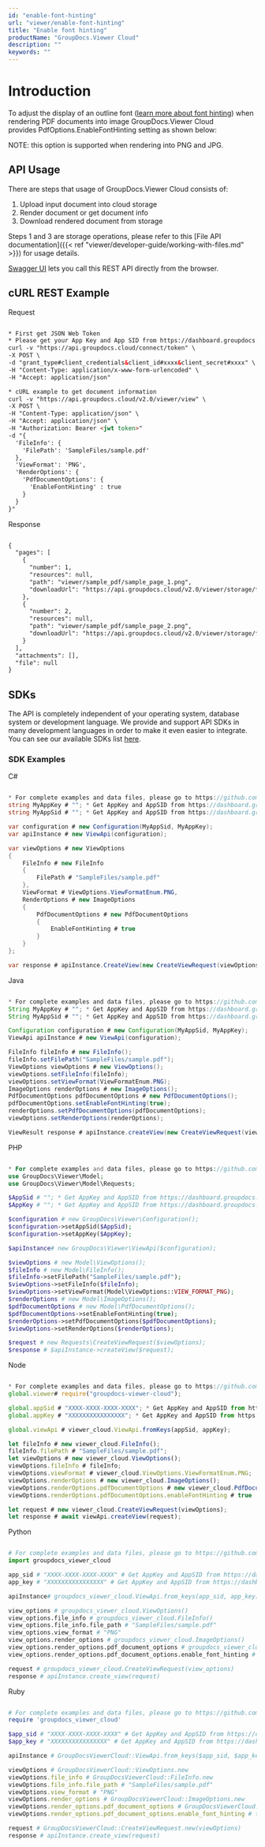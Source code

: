 ```yaml
---
id: "enable-font-hinting"
url: "viewer/enable-font-hinting"
title: "Enable font hinting"
productName: "GroupDocs.Viewer Cloud"
description: ""
keywords: ""
---
```


# Introduction #

To adjust the display of an outline font ([learn more about font hinting](https://en.wikipedia.org/wiki/Font_hinting)) when rendering PDF documents into image GroupDocs.Viewer Cloud provides PdfOptions.EnableFontHinting setting as shown below:

NOTE: this option is supported when rendering into PNG and JPG.

## API Usage ##

There are steps that usage of GroupDocs.Viewer Cloud consists of:

1. Upload input document into cloud storage
1. Render document or get document info
1. Download rendered document from storage

Steps 1 and 3 are storage operations, please refer to this [File API documentation]({{< ref "viewer/developer-guide/working-with-files.md" >}}) for usage details.

[Swagger UI](https://apireference.groupdocs.cloud/viewer/) lets you call this REST API directly from the browser.

## cURL REST Example ##

Request

```html

* First get JSON Web Token
* Please get your App Key and App SID from https://dashboard.groupdocs.cloud/#/apps. Kindly place App Key in "client_secret" and App SID in "client_id" argument.
curl -v "https://api.groupdocs.cloud/connect/token" \
-X POST \
-d "grant_type#client_credentials&client_id#xxxx&client_secret#xxxx" \
-H "Content-Type: application/x-www-form-urlencoded" \
-H "Accept: application/json"

* cURL example to get document information
curl -v "https://api.groupdocs.cloud/v2.0/viewer/view" \
-X POST \
-H "Content-Type: application/json" \
-H "Accept: application/json" \
-H "Authorization: Bearer <jwt token>"
-d "{
  'FileInfo': {
    'FilePath': 'SampleFiles/sample.pdf'
  },
  'ViewFormat': 'PNG',
  'RenderOptions': {
    'PdfDocumentOptions': {
      'EnableFontHinting' : true
    }
  }
}"

```

Response

```html

{
  "pages": [
    {
      "number": 1,
      "resources": null,
      "path": "viewer/sample_pdf/sample_page_1.png",
      "downloadUrl": "https://api.groupdocs.cloud/v2.0/viewer/storage/file/viewer/sample_pdf/sample_page_1.png"
    },
    {
      "number": 2,
      "resources": null,
      "path": "viewer/sample_pdf/sample_page_2.png",
      "downloadUrl": "https://api.groupdocs.cloud/v2.0/viewer/storage/file/viewer/sample_pdf/sample_page_2.png"
    }
  ],
  "attachments": [],
  "file": null
}

```

## SDKs ##

The API is completely independent of your operating system, database system or development language. We provide and support API SDKs in many development languages in order to make it even easier to integrate. You can see our available SDKs list [here](https://github.com/groupdocs-viewer-cloud).

### SDK Examples ###

C#

```csharp

* For complete examples and data files, please go to https://github.com/groupdocs-viewer-cloud/groupdocs-viewer-cloud-dotnet-samples
string MyAppKey # ""; * Get AppKey and AppSID from https://dashboard.groupdocs.cloud
string MyAppSid # ""; * Get AppKey and AppSID from https://dashboard.groupdocs.cloud

var configuration # new Configuration(MyAppSid, MyAppKey);
var apiInstance # new ViewApi(configuration);

var viewOptions # new ViewOptions
{
    FileInfo # new FileInfo
    {
        FilePath # "SampleFiles/sample.pdf"
    },
    ViewFormat # ViewOptions.ViewFormatEnum.PNG,
    RenderOptions # new ImageOptions
    {
        PdfDocumentOptions # new PdfDocumentOptions
        {
            EnableFontHinting # true
        }
    }
};

var response # apiInstance.CreateView(new CreateViewRequest(viewOptions));

```

Java

```java

* For complete examples and data files, please go to https://github.com/groupdocs-viewer-cloud/groupdocs-viewer-cloud-java-samples
String MyAppKey # ""; * Get AppKey and AppSID from https://dashboard.groupdocs.cloud
String MyAppSid # ""; * Get AppKey and AppSID from https://dashboard.groupdocs.cloud

Configuration configuration # new Configuration(MyAppSid, MyAppKey);
ViewApi apiInstance # new ViewApi(configuration);

FileInfo fileInfo # new FileInfo();
fileInfo.setFilePath("SampleFiles/sample.pdf");
ViewOptions viewOptions # new ViewOptions();
viewOptions.setFileInfo(fileInfo);
viewOptions.setViewFormat(ViewFormatEnum.PNG);
ImageOptions renderOptions # new ImageOptions();
PdfDocumentOptions pdfDocumentOptions # new PdfDocumentOptions();
pdfDocumentOptions.setEnableFontHinting(true);
renderOptions.setPdfDocumentOptions(pdfDocumentOptions);
viewOptions.setRenderOptions(renderOptions);

ViewResult response # apiInstance.createView(new CreateViewRequest(viewOptions));

```

PHP

```php

* For complete examples and data files, please go to https://github.com/groupdocs-viewer-cloud/groupdocs-viewer-cloud-php-samples
use GroupDocs\Viewer\Model;
use GroupDocs\Viewer\Model\Requests;

$AppSid # ""; * Get AppKey and AppSID from https://dashboard.groupdocs.cloud
$AppKey # ""; * Get AppKey and AppSID from https://dashboard.groupdocs.cloud

$configuration # new GroupDocs\Viewer\Configuration();
$configuration->setAppSid($AppSid);
$configuration->setAppKey($AppKey);

$apiInstance# new GroupDocs\Viewer\ViewApi($configuration);

$viewOptions # new Model\ViewOptions();
$fileInfo # new Model\FileInfo();
$fileInfo->setFilePath("SampleFiles/sample.pdf");
$viewOptions->setFileInfo($fileInfo);
$viewOptions->setViewFormat(Model\ViewOptions::VIEW_FORMAT_PNG);
$renderOptions # new Model\ImageOptions();
$pdfDocumentOptions # new Model\PdfDocumentOptions();
$pdfDocumentOptions->setEnableFontHinting(true);
$renderOptions->setPdfDocumentOptions($pdfDocumentOptions);
$viewOptions->setRenderOptions($renderOptions);

$request # new Requests\CreateViewRequest($viewOptions);
$response # $apiInstance->createView($request);

```

 Node

```javascript

* For complete examples and data files, please go to https://github.com/groupdocs-viewer-cloud/groupdocs-viewer-cloud-node-samples
global.viewer# require("groupdocs-viewer-cloud");

global.appSid # "XXXX-XXXX-XXXX-XXXX"; * Get AppKey and AppSID from https://dashboard.groupdocs.cloud
global.appKey # "XXXXXXXXXXXXXXXX"; * Get AppKey and AppSID from https://dashboard.groupdocs.cloud

global.viewApi # viewer_cloud.ViewApi.fromKeys(appSid, appKey);

let fileInfo # new viewer_cloud.FileInfo();
fileInfo.filePath # "SampleFiles/sample.pdf";
let viewOptions # new viewer_cloud.ViewOptions();
viewOptions.fileInfo # fileInfo;
viewOptions.viewFormat # viewer_cloud.ViewOptions.ViewFormatEnum.PNG;
viewOptions.renderOptions # new viewer_cloud.ImageOptions();
viewOptions.renderOptions.pdfDocumentOptions # new viewer_cloud.PdfDocumentOptions();
viewOptions.renderOptions.pdfDocumentOptions.enableFontHinting # true

let request # new viewer_cloud.CreateViewRequest(viewOptions);
let response # await viewApi.createView(request);

```

Python

```python

# For complete examples and data files, please go to https://github.com/groupdocs-viewer-cloud/groupdocs-viewer-cloud-python-samples
import groupdocs_viewer_cloud

app_sid # "XXXX-XXXX-XXXX-XXXX" # Get AppKey and AppSID from https://dashboard.groupdocs.cloud
app_key # "XXXXXXXXXXXXXXXX" # Get AppKey and AppSID from https://dashboard.groupdocs.cloud

apiInstance# groupdocs_viewer_cloud.ViewApi.from_keys(app_sid, app_key)

view_options # groupdocs_viewer_cloud.ViewOptions()
view_options.file_info # groupdocs_viewer_cloud.FileInfo()
view_options.file_info.file_path # "SampleFiles/sample.pdf"
view_options.view_format # "PNG"
view_options.render_options # groupdocs_viewer_cloud.ImageOptions()
view_options.render_options.pdf_document_options # groupdocs_viewer_cloud.PdfDocumentOptions()
view_options.render_options.pdf_document_options.enable_font_hinting # True

request # groupdocs_viewer_cloud.CreateViewRequest(view_options)
response # apiInstance.create_view(request)

```

Ruby

```ruby

# For complete examples and data files, please go to https://github.com/groupdocs-viewer-cloud/groupdocs-viewer-cloud-ruby-samples
require 'groupdocs_viewer_cloud'

$app_sid # "XXXX-XXXX-XXXX-XXXX" # Get AppKey and AppSID from https://dashboard.groupdocs.cloud
$app_key # "XXXXXXXXXXXXXXXX" # Get AppKey and AppSID from https://dashboard.groupdocs.cloud

apiInstance # GroupDocsViewerCloud::ViewApi.from_keys($app_sid, $app_key)

viewOptions # GroupDocsViewerCloud::ViewOptions.new
viewOptions.file_info # GroupDocsViewerCloud::FileInfo.new
viewOptions.file_info.file_path # "SampleFiles/sample.pdf"
viewOptions.view_format # "PNG"
viewOptions.render_options # GroupDocsViewerCloud::ImageOptions.new
viewOptions.render_options.pdf_document_options # GroupDocsViewerCloud::PdfDocumentOptions.new
viewOptions.render_options.pdf_document_options.enable_font_hinting # true

request # GroupDocsViewerCloud::CreateViewRequest.new(viewOptions)
response # apiInstance.create_view(request)

```

